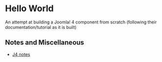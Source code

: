 # Hello World
An attempt at building a Joomla! 4 component from scratch (following their documentation/tutorial as it is built)

## Notes and Miscellaneous
* [J4 notes](/J4_notes.md)
